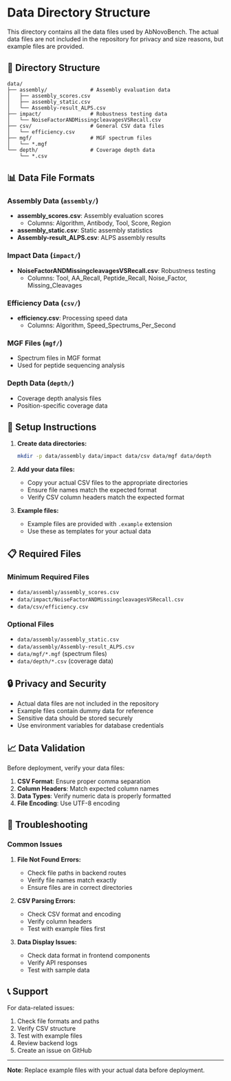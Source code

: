 # Data Directory Structure

This directory contains all the data files used by AbNovoBench. The actual data files are not included in the repository for privacy and size reasons, but example files are provided.

## 📁 Directory Structure

```
data/
├── assembly/              # Assembly evaluation data
│   ├── assembly_scores.csv
│   ├── assembly_static.csv
│   └── Assembly-result_ALPS.csv
├── impact/                # Robustness testing data
│   └── NoiseFactorANDMissingcleavagesVSRecall.csv
├── csv/                   # General CSV data files
│   └── efficiency.csv
├── mgf/                   # MGF spectrum files
│   └── *.mgf
└── depth/                 # Coverage depth data
    └── *.csv
```

## 📊 Data File Formats

### Assembly Data (`assembly/`)
- **assembly_scores.csv**: Assembly evaluation scores
  - Columns: Algorithm, Antibody, Tool, Score, Region
- **assembly_static.csv**: Static assembly statistics
- **Assembly-result_ALPS.csv**: ALPS assembly results

### Impact Data (`impact/`)
- **NoiseFactorANDMissingcleavagesVSRecall.csv**: Robustness testing
  - Columns: Tool, AA_Recall, Peptide_Recall, Noise_Factor, Missing_Cleavages

### Efficiency Data (`csv/`)
- **efficiency.csv**: Processing speed data
  - Columns: Algorithm, Speed_Spectrums_Per_Second

### MGF Files (`mgf/`)
- Spectrum files in MGF format
- Used for peptide sequencing analysis

### Depth Data (`depth/`)
- Coverage depth analysis files
- Position-specific coverage data

## 🔧 Setup Instructions

1. **Create data directories:**
   ```bash
   mkdir -p data/assembly data/impact data/csv data/mgf data/depth
   ```

2. **Add your data files:**
   - Copy your actual CSV files to the appropriate directories
   - Ensure file names match the expected format
   - Verify CSV column headers match the expected format

3. **Example files:**
   - Example files are provided with `.example` extension
   - Use these as templates for your actual data

## 📋 Required Files

### Minimum Required Files
- `data/assembly/assembly_scores.csv`
- `data/impact/NoiseFactorANDMissingcleavagesVSRecall.csv`
- `data/csv/efficiency.csv`

### Optional Files
- `data/assembly/assembly_static.csv`
- `data/assembly/Assembly-result_ALPS.csv`
- `data/mgf/*.mgf` (spectrum files)
- `data/depth/*.csv` (coverage data)

## 🔒 Privacy and Security

- Actual data files are not included in the repository
- Example files contain dummy data for reference
- Sensitive data should be stored securely
- Use environment variables for database credentials

## 📈 Data Validation

Before deployment, verify your data files:

1. **CSV Format**: Ensure proper comma separation
2. **Column Headers**: Match expected column names
3. **Data Types**: Verify numeric data is properly formatted
4. **File Encoding**: Use UTF-8 encoding

## 🐛 Troubleshooting

### Common Issues

1. **File Not Found Errors:**
   - Check file paths in backend routes
   - Verify file names match exactly
   - Ensure files are in correct directories

2. **CSV Parsing Errors:**
   - Check CSV format and encoding
   - Verify column headers
   - Test with example files first

3. **Data Display Issues:**
   - Check data format in frontend components
   - Verify API responses
   - Test with sample data

## 📞 Support

For data-related issues:
1. Check file formats and paths
2. Verify CSV structure
3. Test with example files
4. Review backend logs
5. Create an issue on GitHub

---

**Note**: Replace example files with your actual data before deployment. 